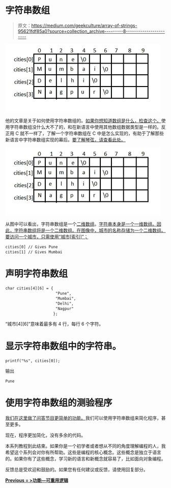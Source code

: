 # 字符串数组

> 原文：<https://medium.com/geekculture/array-of-strings-95621fdf85a0?source=collection_archive---------8----------------------->

![](img/2ab9fb0e92409d01bac14992d700d5f2.png)

他的文章是关于如何使用字符串数组的。[如果你想知道数组是什么，检查这个。](/geekculture/arrays-store-multiple-items-using-the-same-variable-7e2af6e2bdf)使用字符串数组没什么大不了的，和在新语言中使用其他数组数据类型是一样的。反正用 C 就不一样了，了解一个字符串数组在 C 中是怎么实现的，有助于了解那些新语言中字符串数组实现的幕后。[要了解琴弦，请查看此处。](/geekculture/string-an-array-of-characters-with-0-a133fd56e9d9)

![](img/2ab9fb0e92409d01bac14992d700d5f2.png)

从图中可以看出，字符串数组是一个[二维数组](/geekculture/arrays-store-multiple-items-using-the-same-variable-7e2af6e2bdf)。[字符串本身是一个一维数组。因此，字符串数组将是一个二维数组。在图像中，城市的名称存储为一个二维数组。要访问一个城市，只需使用“城市[索引]”；](/geekculture/arrays-store-multiple-items-using-the-same-variable-7e2af6e2bdf)

```
cities[0] // Gives Pune
cities[1] // Gives Mumbai
```

# 声明字符串数组

```
char cities[4][6] = {
                      "Pune",
                      "Mumbai",
                      "Delhi",
                      "Nagpur"
                     };
```

“城市[4][6]”意味着最多有 4 行，每行 6 个字符。

# 显示字符串数组中的字符串。

```
printf("%s", cities[0]);
```

输出

```
Pune
```

# 使用字符串数组的测验程序

[我们在这里做了问答节目更简单的功能。](/geekculture/functions-reusable-logic-b1fad28e72cb)我们可以使用字符串数组来简化程序，甚至更多。

现在，程序更加简化，没有多余的代码。

本系列教程到此结束。如果你是一个初学者或者想从不同的角度理解编程的人，我希望这个系列会对你有所帮助。这些是编程的核心概念。这些概念是独立于语言的。如果你有了这些概念，学习新的语言和新概念就容易了，比如面向对象编程。

反馈总是受欢迎和鼓励的。如果您有任何建议或反馈，请使用回复部分。

[**Previous = >功能—可重用逻辑**](/geekculture/functions-reusable-logic-b1fad28e72cb)